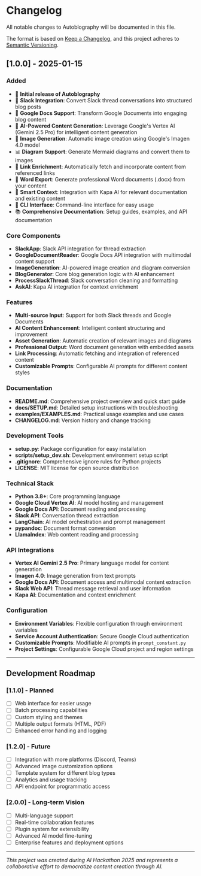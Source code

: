 # Changelog

All notable changes to Autoblography will be documented in this file.

The format is based on [Keep a Changelog](https://keepachangelog.com/en/1.0.0/),
and this project adheres to [Semantic Versioning](https://semver.org/spec/v2.0.0.html).

## [1.0.0] - 2025-01-15

### Added
- 🎉 **Initial release of Autoblography**
- 📱 **Slack Integration**: Convert Slack thread conversations into structured blog posts
- 📄 **Google Docs Support**: Transform Google Documents into engaging blog content
- 🤖 **AI-Powered Content Generation**: Leverage Google's Vertex AI (Gemini 2.5 Pro) for intelligent content generation
- 🎨 **Image Generation**: Automatic image creation using Google's Imagen 4.0 model
- 📊 **Diagram Support**: Generate Mermaid diagrams and convert them to images
- 🔗 **Link Enrichment**: Automatically fetch and incorporate content from referenced links
- 📝 **Word Export**: Generate professional Word documents (.docx) from your content
- 🧠 **Smart Context**: Integration with Kapa AI for relevant documentation and existing content
- 🔧 **CLI Interface**: Command-line interface for easy usage
- 📚 **Comprehensive Documentation**: Setup guides, examples, and API documentation

### Core Components
- **SlackApp**: Slack API integration for thread extraction
- **GoogleDocumentReader**: Google Docs API integration with multimodal content support
- **ImageGeneration**: AI-powered image creation and diagram conversion
- **BlogGenerator**: Core blog generation logic with AI enhancement
- **ProcessSlackThread**: Slack conversation cleaning and formatting
- **AskAI**: Kapa AI integration for context enrichment

### Features
- **Multi-source Input**: Support for both Slack threads and Google Documents
- **AI Content Enhancement**: Intelligent content structuring and improvement
- **Asset Generation**: Automatic creation of relevant images and diagrams
- **Professional Output**: Word document generation with embedded assets
- **Link Processing**: Automatic fetching and integration of referenced content
- **Customizable Prompts**: Configurable AI prompts for different content styles

### Documentation
- **README.md**: Comprehensive project overview and quick start guide
- **docs/SETUP.md**: Detailed setup instructions with troubleshooting
- **examples/EXAMPLES.md**: Practical usage examples and use cases
- **CHANGELOG.md**: Version history and change tracking

### Development Tools
- **setup.py**: Package configuration for easy installation
- **scripts/setup_dev.sh**: Development environment setup script
- **.gitignore**: Comprehensive ignore rules for Python projects
- **LICENSE**: MIT license for open source distribution

### Technical Stack
- **Python 3.8+**: Core programming language
- **Google Cloud Vertex AI**: AI model hosting and management
- **Google Docs API**: Document reading and processing
- **Slack API**: Conversation thread extraction
- **LangChain**: AI model orchestration and prompt management
- **pypandoc**: Document format conversion
- **LlamaIndex**: Web content reading and processing

### API Integrations
- **Vertex AI Gemini 2.5 Pro**: Primary language model for content generation
- **Imagen 4.0**: Image generation from text prompts
- **Google Docs API**: Document access and multimodal content extraction
- **Slack Web API**: Thread message retrieval and user information
- **Kapa AI**: Documentation and context enrichment

### Configuration
- **Environment Variables**: Flexible configuration through environment variables
- **Service Account Authentication**: Secure Google Cloud authentication
- **Customizable Prompts**: Modifiable AI prompts in `prompt_constant.py`
- **Project Settings**: Configurable Google Cloud project and region settings

---

## Development Roadmap

### [1.1.0] - Planned
- [ ] Web interface for easier usage
- [ ] Batch processing capabilities
- [ ] Custom styling and themes
- [ ] Multiple output formats (HTML, PDF)
- [ ] Enhanced error handling and logging

### [1.2.0] - Future
- [ ] Integration with more platforms (Discord, Teams)
- [ ] Advanced image customization options
- [ ] Template system for different blog types
- [ ] Analytics and usage tracking
- [ ] API endpoint for programmatic access

### [2.0.0] - Long-term Vision
- [ ] Multi-language support
- [ ] Real-time collaboration features
- [ ] Plugin system for extensibility
- [ ] Advanced AI model fine-tuning
- [ ] Enterprise features and deployment options

---

*This project was created during AI Hackathon 2025 and represents a collaborative effort to democratize content creation through AI.*
